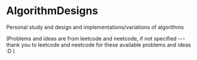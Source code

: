 # AlgorithmDesigns

Personal study and design and implementations/variations of algorithms

(Problems and ideas are from leetcode and neetcode, if not specified --- thank you to leetcode and neetcode for these available problems and ideas :D )

